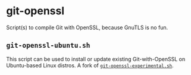 # git-openssl
Script(s) to compile Git with OpenSSL, because GnuTLS is no fun.

## `git-openssl-ubuntu.sh`

This script can be used to install or update existing Git-with-OpenSSL on Ubuntu-based Linux distros. A fork of [`git-openssl-experimental.sh`](https://github.com/paul-nelson-baker/git-openssl-shellscript/blob/master/git-openssl-experimental.sh).